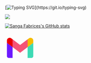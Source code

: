 <!--![:eye:](https://visitor-badge.laobi.icu/badge?page_id=sangafabrice.sangafabrice&left_color=orange&right_color=teal)-->

[![Typing SVG](https://readme-typing-svg.demolab.com?font=Poppins+Black&size=30&pause=1000&color=008080&right=true&random=false&width=435&height=50&lines=Coming+soon!+%F0%9F%91%8B;My+portfolio+website.)](https://git.io/typing-svg)

![](https://blogger.googleusercontent.com/img/b/R29vZ2xl/AVvXsEiX9M3qDcj8Jw8nIIHLjYXEepR1eTDQFAB1DDkfjy_OUt9GEorjJ-IBKwWddj8AYA7FVsDbjJPGgERKFNu-RhShkhERHukMHGRllIQocvNB6Dh47ldxTMKiMmqb56HItzveYe-ht4V2N1fkskLwpNQnydxWV5Ce0O5S1u_tz9TbAFAlcQLYwZwABBQALfff/s1600/FromTheTechLab-1.png)

[![Sanga Fabrices's GitHub stats](https://github-readme-stats.vercel.app/api?username=sangafabrice&theme=vue-dark)](https://github.com/anuraghazra/github-readme-stats)

<svg xmlns="http://www.w3.org/2000/svg" x="0px" y="0px" width="100" height="100" viewBox="0 0 48 48">
<path fill="#f55376" d="M12,22.854V10.445l12,9l12-9v12.409l-12,9L12,22.854z"></path><path fill="#6c19ff" d="M12,22.854l-9-6.75v21.032C3,38.721,4.284,40,5.864,40H12V22.854z"></path><path fill="#eb0000" d="M12,10.445L9.873,8.85C7.038,6.726,3,8.745,3,12.286v3.818l9,6.75V10.445z"></path><path fill="#3ddab4" d="M36,22.854V40h6.136C43.721,40,45,38.716,45,37.136V16.105L36,22.854z"></path><path fill="#f5bc00" d="M38.127,8.85L36,10.445v12.409l9-6.75v-3.818C45,8.745,40.958,6.726,38.127,8.85z"></path>
</svg>
